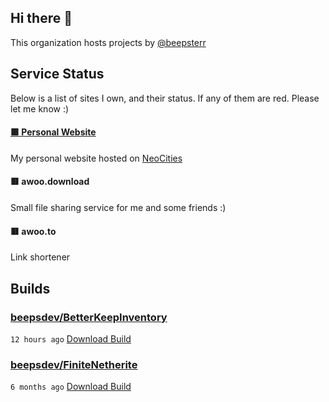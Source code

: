 ## Hi there 👋

This organization hosts projects by [@beepsterr](https://github.com/BeepSterr)
## Service Status
Below is a list of sites I own, and their status. 
If any of them are red. Please let me know :)


#### [🟩 Personal Website](https://beeps.dev)

My personal website hosted on [NeoCities](https://neocities.org/)
#### 🟥 awoo.download

Small file sharing service for me and some friends :)
#### 🟥 awoo.to

Link shortener

## Builds
### [beepsdev/BetterKeepInventory](https://github.com/beepsdev/BetterKeepInventory)

`12 hours ago` [Download Build](https://github.com/beepsdev/BetterKeepInventory/suites/8985483736/artifacts/413585317)
### [beepsdev/FiniteNetherite](https://github.com/beepsdev/FiniteNetherite)

`6 months ago` [Download Build](https://github.com/beepsdev/FiniteNetherite/suites/6362450050/artifacts/229833502)

